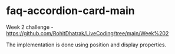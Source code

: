 # faq-accordion-card-main
 Week 2 challenge - https://github.com/RohitDhatrak/LiveCoding/tree/main/Week%202

 The implementation is done using position and display properties.
